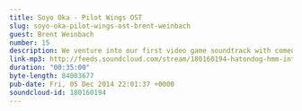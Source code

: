 ```yaml
---
title: Soyo Oka - Pilot Wings OST
slug: soyo-oka-pilot-wings-ost-brent-weinbach
guest: Brent Weinbach
number: 15
description: We venture into our first video game soundtrack with comedian, legacy videogame expert and elevator operator Brent Weinbach.
link-mp3: http://feeds.soundcloud.com/stream/180160194-hatondog-hmm-interesting-choice-ep15-soyo-oka-pilot-wings-ost-feat-brent-weinbach.mp3
duration: "00:35:00"
byte-length: 84003677
pub-date: Fri, 05 Dec 2014 22:01:37 +0000
soundcloud-id: 180160194
---
```


